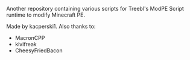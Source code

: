Another repository containing various scripts for Treebl's ModPE Script runtime to modify Minecraft PE.

Made by kacperski1.
Also thanks to:

- MacronCPP
- kivifreak
- CheesyFriedBacon
